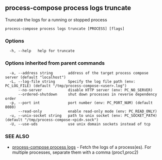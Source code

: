 ## process-compose process logs truncate

Truncate the logs for a running or stopped process

```
process-compose process logs truncate [PROCESS] [flags]
```

### Options

```
  -h, --help   help for truncate
```

### Options inherited from parent commands

```
  -a, --address string       address of the target process compose server (default "localhost")
  -L, --log-file string      Specify the log file path (env: PC_LOG_FILE) (default "/tmp/process-compose-<user>.log")
      --no-server            disable HTTP server (env: PC_NO_SERVER)
      --ordered-shutdown     shut down processes in reverse dependency order
  -p, --port int             port number (env: PC_PORT_NUM) (default 8080)
      --read-only            enable read-only mode (env: PC_READ_ONLY)
  -u, --unix-socket string   path to unix socket (env: PC_SOCKET_PATH) (default "/tmp/process-compose-<pid>.sock")
  -U, --use-uds              use unix domain sockets instead of tcp
```

### SEE ALSO

* [process-compose process logs](process-compose_process_logs.md)	 - Fetch the logs of a process(es). For multiple processes, separate them with a comma (proc1,proc2)

